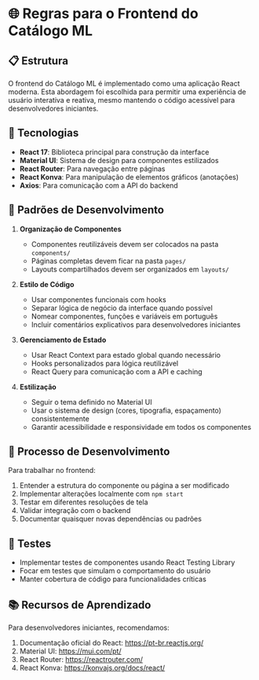 # 🌐 Regras para o Frontend do Catálogo ML

## 📋 Estrutura

O frontend do Catálogo ML é implementado como uma aplicação React moderna. Esta abordagem foi escolhida para permitir uma experiência de usuário interativa e reativa, mesmo mantendo o código acessível para desenvolvedores iniciantes.

## 🚀 Tecnologias

- **React 17**: Biblioteca principal para construção da interface
- **Material UI**: Sistema de design para componentes estilizados
- **React Router**: Para navegação entre páginas
- **React Konva**: Para manipulação de elementos gráficos (anotações)
- **Axios**: Para comunicação com a API do backend

## 🔧 Padrões de Desenvolvimento

1. **Organização de Componentes**
   - Componentes reutilizáveis devem ser colocados na pasta `components/`
   - Páginas completas devem ficar na pasta `pages/`
   - Layouts compartilhados devem ser organizados em `layouts/`

2. **Estilo de Código**
   - Usar componentes funcionais com hooks
   - Separar lógica de negócio da interface quando possível
   - Nomear componentes, funções e variáveis em português
   - Incluir comentários explicativos para desenvolvedores iniciantes

3. **Gerenciamento de Estado**
   - Usar React Context para estado global quando necessário
   - Hooks personalizados para lógica reutilizável
   - React Query para comunicação com a API e caching

4. **Estilização**
   - Seguir o tema definido no Material UI
   - Usar o sistema de design (cores, tipografia, espaçamento) consistentemente
   - Garantir acessibilidade e responsividade em todos os componentes

## 📝 Processo de Desenvolvimento

Para trabalhar no frontend:

1. Entender a estrutura do componente ou página a ser modificado
2. Implementar alterações localmente com `npm start`
3. Testar em diferentes resoluções de tela
4. Validar integração com o backend
5. Documentar quaisquer novas dependências ou padrões

## 🧪 Testes

- Implementar testes de componentes usando React Testing Library
- Focar em testes que simulam o comportamento do usuário
- Manter cobertura de código para funcionalidades críticas

## 📚 Recursos de Aprendizado

Para desenvolvedores iniciantes, recomendamos:

1. Documentação oficial do React: https://pt-br.reactjs.org/
2. Material UI: https://mui.com/pt/
3. React Router: https://reactrouter.com/
4. React Konva: https://konvajs.org/docs/react/ 